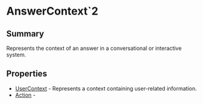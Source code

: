 # AnswerContext`2

## Summary

Represents the context of an answer in a conversational or interactive system.

## Properties

* [UserContext](AnswerContext`2.UserContext.md) - Represents a context containing user-related information.
* [Action](AnswerContext`2.Action.md) - 
